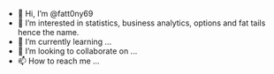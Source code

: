 - 👋 Hi, I’m @fatt0ny69
- 👀 I’m interested in statistics, business analytics, options and fat tails hence the name.
- 🌱 I’m currently learning ...
- 💞️ I’m looking to collaborate on ...
- 📫 How to reach me ...

<!---
fatt0ny69/fatt0ny69 is a ✨ special ✨ repository because its `README.md` (this file) appears on your GitHub profile.
You can click the Preview link to take a look at your changes.
--->

